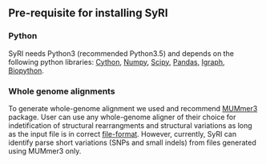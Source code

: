 ## Pre-requisite for installing SyRI

### Python
SyRI needs Python3 (recommended Python3.5) and depends on the following python libraries: [Cython](https://cython.org/#download), [Numpy](https://www.numpy.org/), [Scipy](https://www.scipy.org/install.html), [Pandas](https://pandas.pydata.org/), [Igraph](https://igraph.org/python/), [Biopython](https://biopython.org/). 

### Whole genome alignments 
To generate whole-genome alignment we used and recommend [MUMmer3](http://mummer.sourceforge.net/) package. User can use any whole-genome aligner of their choice for indetification of structural rearrangments and structural variations as long as the input file is in correct [file-format](fileformat.md). However, currently, SyRI can identify parse short variations (SNPs and small indels) from files generated using MUMmer3 only.
